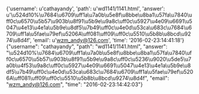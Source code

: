 {'username': u'cathayandy', 'path': u'wd1141/1141.html', 'answer': u'\u524d10%\u7684\u6709\uff1a\u7a0b\u5e8f\u8bbe\u8ba1\u57fa\u7840\uff0c\u6570\u5b57\u903b\u8f91\u5b9e\u9a8c\uff0c\u5927\u4e09\u6691\u5047\u4e13\u4e1a\u5b9e\u8df5\u7b49\uff0c\u4e0d\u53ca\u683c\u7684\u6709\uff1a\u5fae\u79ef\u5206A\uff081\uff09\uff0c\u5510\u5b8b\u8bcd\u9274\u8d4f', 'email': u'wzm_andy@126.com', 'time': '2016-02-23:14:41:18'}
{"username": "cathayandy", "path": "wd1141/1141.html", "answer": "\u524d10%\u7684\u6709\uff1a\u7a0b\u5e8f\u8bbe\u8ba1\u57fa\u7840\uff0c\u6570\u5b57\u903b\u8f91\u5b9e\u9a8c\uff0c\u5236\u9020\u5de5\u7a0b\u4f53\u9a8c\uff0c\u5927\u4e09\u6691\u5047\u4e13\u4e1a\u5b9e\u8df5\u7b49\uff0c\u4e0d\u53ca\u683c\u7684\u6709\uff1a\u5fae\u79ef\u5206A\uff081\uff09\uff0c\u5510\u5b8b\u8bcd\u9274\u8d4f", "email": "wzm_andy@126.com", "time": "2016-02-23:14:42:03"}